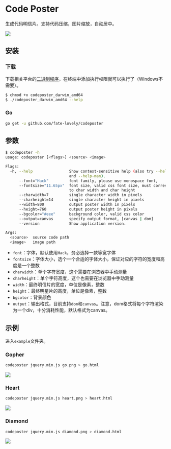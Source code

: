 # Code Poster

生成代码明信片。支持代码压缩，图片缩放，自动居中。

![](http://ok2pw0x6d.bkt.clouddn.com/Fuo-iJqj2LSeIgLV8Cm_vcWAGCBO.png)

## 安装

### 下载

下载相关平台的[二进制程序](http://github.com/fate-lovely/codeposter/releases)，在终端中添加执行权限就可以执行了（Windows不需要）。

```bash
$ chmod +x codeposter_darwin_amd64
$ ./codeposter_darwin_amd64 --help
```

### Go

```bash
go get -u github.com/fate-lovely/codeposter
```

## 参数

```bash
$ codeposter -h
usage: codeposter [<flags>] <source> <image>

Flags:
  -h, --help                Show context-sensitive help (also try --help-long
                            and --help-man).
      --font="Hack"         font family, please use monospace font,
      --fontsize="11.65px"  font size, valid css font size, must corresponding
                            to char width and char height
      --charwidth=7         single character width in pixels
      --charheight=14       single character height in pixels
      --width=800           output poster width in pixels
      --height=760          output poster height in pixels
      --bgcolor="#eee"      background color, valid css color
      --output=canvas       specify output format, [canvas | dom]
      --version             Show application version.

Args:
  <source>  source code path
  <image>   image path
```

- `font`：字体，默认使用`Hack`，务必选择一款等宽字体
- `fontsize`：字体大小，选个一个合适的字体大小，保证对应的字符的宽度和高度是一个整数
- `charwidth`：单个字符宽度，这个需要在浏览器中手动测量
- `charheight`：单个字符高度，这个也需要在浏览器中手动测量
- `width`：最终明信片的宽度，单位是像素，整数
- `height`：最终明星片的高度，单位是像素，整数
- `bgcolor`：背景颜色
- `output`：输出格式，目前支持`dom`和`canvas`。注意，dom格式将每个字符渲染为一个div，十分消耗性能，默认格式为canvas。

## 示例

进入`example`文件夹。

### Gopher

```bash
codeposter jquery.min.js go.png > go.html
```

![](http://ok2pw0x6d.bkt.clouddn.com/Fs-kAGAGyrsTVZG7wzsv_DpyVWm-.png)

### Heart

```bash
codeposter jquery.min.js heart.png > heart.html
```

![](http://ok2pw0x6d.bkt.clouddn.com/FqAgqcFdvvrQ-gcUrNfi1VwLXBtP.png)

### Diamond

```bash
codeposter jquery.min.js diamond.png > diamond.html
```

![](http://ok2pw0x6d.bkt.clouddn.com/FjlOnvZSWkEoOlPFRJT1bFNZV6qz.png)

